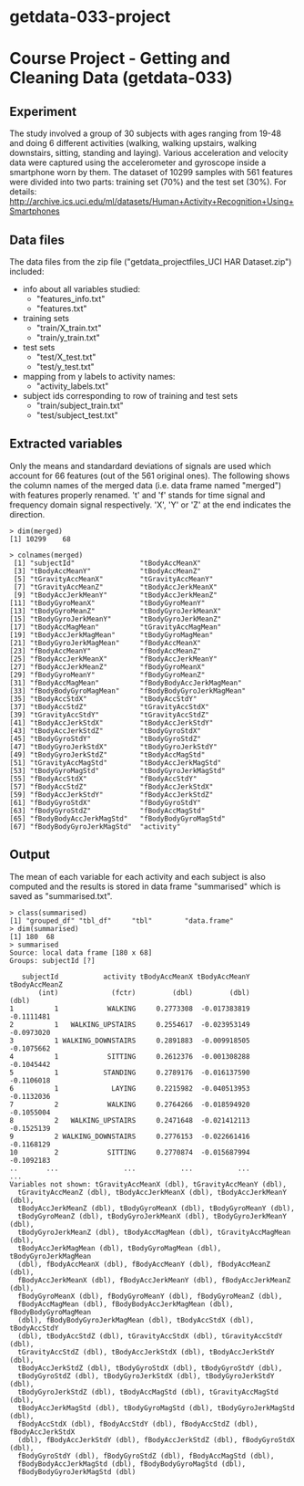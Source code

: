 # getdata-033-project
# Course Project - Getting and Cleaning Data (getdata-033)

## Experiment
The study involved a group of 30 subjects with ages ranging from 19-48 and doing 6 different activities (walking, walking upstairs, walking downstairs, sitting, standing and laying). Various acceleration and velocity data were captured using the accelerometer and gyroscope inside a smartphone worn by them. The dataset of 10299 samples with 561 features were divided into two parts: training set (70%) and the test set (30%).
For details:
http://archive.ics.uci.edu/ml/datasets/Human+Activity+Recognition+Using+Smartphones

## Data files

The data files from the zip file ("getdata_projectfiles_UCI HAR Dataset.zip") included:

* info about all variables studied:
    * "features_info.txt"
    * "features.txt"
* training sets
    * "train/X_train.txt"
    * "train/y_train.txt"
* test sets
    * "test/X_test.txt"
    * "test/y_test.txt"
* mapping from y labels to activity names:
    * "activity_labels.txt"
* subject ids corresponding to row of training and test sets
    * "train/subject_train.txt"
    * "test/subject_test.txt"

## Extracted variables
Only the means and standardard deviations of signals are used which account for 66 features (out of the 561 original ones). 
The following shows the column names of the merged data (i.e. data frame named "merged") with features properly renamed.
't' and 'f' stands for time signal and frequency domain signal respectively. 
'X', 'Y' or 'Z' at the end indicates the direction.

```
> dim(merged)
[1] 10299    68
```

```
> colnames(merged)
 [1] "subjectId"                "tBodyAccMeanX"           
 [3] "tBodyAccMeanY"            "tBodyAccMeanZ"           
 [5] "tGravityAccMeanX"         "tGravityAccMeanY"        
 [7] "tGravityAccMeanZ"         "tBodyAccJerkMeanX"       
 [9] "tBodyAccJerkMeanY"        "tBodyAccJerkMeanZ"       
[11] "tBodyGyroMeanX"           "tBodyGyroMeanY"          
[13] "tBodyGyroMeanZ"           "tBodyGyroJerkMeanX"      
[15] "tBodyGyroJerkMeanY"       "tBodyGyroJerkMeanZ"      
[17] "tBodyAccMagMean"          "tGravityAccMagMean"      
[19] "tBodyAccJerkMagMean"      "tBodyGyroMagMean"        
[21] "tBodyGyroJerkMagMean"     "fBodyAccMeanX"           
[23] "fBodyAccMeanY"            "fBodyAccMeanZ"           
[25] "fBodyAccJerkMeanX"        "fBodyAccJerkMeanY"       
[27] "fBodyAccJerkMeanZ"        "fBodyGyroMeanX"          
[29] "fBodyGyroMeanY"           "fBodyGyroMeanZ"          
[31] "fBodyAccMagMean"          "fBodyBodyAccJerkMagMean" 
[33] "fBodyBodyGyroMagMean"     "fBodyBodyGyroJerkMagMean"
[35] "tBodyAccStdX"             "tBodyAccStdY"            
[37] "tBodyAccStdZ"             "tGravityAccStdX"         
[39] "tGravityAccStdY"          "tGravityAccStdZ"         
[41] "tBodyAccJerkStdX"         "tBodyAccJerkStdY"        
[43] "tBodyAccJerkStdZ"         "tBodyGyroStdX"           
[45] "tBodyGyroStdY"            "tBodyGyroStdZ"           
[47] "tBodyGyroJerkStdX"        "tBodyGyroJerkStdY"       
[49] "tBodyGyroJerkStdZ"        "tBodyAccMagStd"          
[51] "tGravityAccMagStd"        "tBodyAccJerkMagStd"      
[53] "tBodyGyroMagStd"          "tBodyGyroJerkMagStd"     
[55] "fBodyAccStdX"             "fBodyAccStdY"            
[57] "fBodyAccStdZ"             "fBodyAccJerkStdX"        
[59] "fBodyAccJerkStdY"         "fBodyAccJerkStdZ"        
[61] "fBodyGyroStdX"            "fBodyGyroStdY"           
[63] "fBodyGyroStdZ"            "fBodyAccMagStd"          
[65] "fBodyBodyAccJerkMagStd"   "fBodyBodyGyroMagStd"     
[67] "fBodyBodyGyroJerkMagStd"  "activity"
```



## Output
The mean of each variable for each activity and each subject is also computed and 
the results is stored in data frame "summarised" which is saved as "summarised.txt".


```
> class(summarised)
[1] "grouped_df" "tbl_df"     "tbl"        "data.frame"
> dim(summarised)
[1] 180  68
> summarised
Source: local data frame [180 x 68]
Groups: subjectId [?]

   subjectId           activity tBodyAccMeanX tBodyAccMeanY tBodyAccMeanZ
       (int)             (fctr)         (dbl)         (dbl)         (dbl)
1          1            WALKING     0.2773308  -0.017383819    -0.1111481
2          1   WALKING_UPSTAIRS     0.2554617  -0.023953149    -0.0973020
3          1 WALKING_DOWNSTAIRS     0.2891883  -0.009918505    -0.1075662
4          1            SITTING     0.2612376  -0.001308288    -0.1045442
5          1           STANDING     0.2789176  -0.016137590    -0.1106018
6          1             LAYING     0.2215982  -0.040513953    -0.1132036
7          2            WALKING     0.2764266  -0.018594920    -0.1055004
8          2   WALKING_UPSTAIRS     0.2471648  -0.021412113    -0.1525139
9          2 WALKING_DOWNSTAIRS     0.2776153  -0.022661416    -0.1168129
10         2            SITTING     0.2770874  -0.015687994    -0.1092183
..       ...                ...           ...           ...           ...
Variables not shown: tGravityAccMeanX (dbl), tGravityAccMeanY (dbl),
  tGravityAccMeanZ (dbl), tBodyAccJerkMeanX (dbl), tBodyAccJerkMeanY (dbl),
  tBodyAccJerkMeanZ (dbl), tBodyGyroMeanX (dbl), tBodyGyroMeanY (dbl),
  tBodyGyroMeanZ (dbl), tBodyGyroJerkMeanX (dbl), tBodyGyroJerkMeanY (dbl),
  tBodyGyroJerkMeanZ (dbl), tBodyAccMagMean (dbl), tGravityAccMagMean (dbl),
  tBodyAccJerkMagMean (dbl), tBodyGyroMagMean (dbl), tBodyGyroJerkMagMean
  (dbl), fBodyAccMeanX (dbl), fBodyAccMeanY (dbl), fBodyAccMeanZ (dbl),
  fBodyAccJerkMeanX (dbl), fBodyAccJerkMeanY (dbl), fBodyAccJerkMeanZ (dbl),
  fBodyGyroMeanX (dbl), fBodyGyroMeanY (dbl), fBodyGyroMeanZ (dbl),
  fBodyAccMagMean (dbl), fBodyBodyAccJerkMagMean (dbl), fBodyBodyGyroMagMean
  (dbl), fBodyBodyGyroJerkMagMean (dbl), tBodyAccStdX (dbl), tBodyAccStdY
  (dbl), tBodyAccStdZ (dbl), tGravityAccStdX (dbl), tGravityAccStdY (dbl),
  tGravityAccStdZ (dbl), tBodyAccJerkStdX (dbl), tBodyAccJerkStdY (dbl),
  tBodyAccJerkStdZ (dbl), tBodyGyroStdX (dbl), tBodyGyroStdY (dbl),
  tBodyGyroStdZ (dbl), tBodyGyroJerkStdX (dbl), tBodyGyroJerkStdY (dbl),
  tBodyGyroJerkStdZ (dbl), tBodyAccMagStd (dbl), tGravityAccMagStd (dbl),
  tBodyAccJerkMagStd (dbl), tBodyGyroMagStd (dbl), tBodyGyroJerkMagStd (dbl),
  fBodyAccStdX (dbl), fBodyAccStdY (dbl), fBodyAccStdZ (dbl), fBodyAccJerkStdX
  (dbl), fBodyAccJerkStdY (dbl), fBodyAccJerkStdZ (dbl), fBodyGyroStdX (dbl),
  fBodyGyroStdY (dbl), fBodyGyroStdZ (dbl), fBodyAccMagStd (dbl),
  fBodyBodyAccJerkMagStd (dbl), fBodyBodyGyroMagStd (dbl),
  fBodyBodyGyroJerkMagStd (dbl)
```

